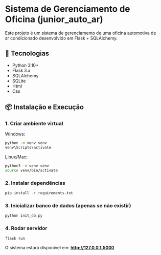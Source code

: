# Sistema de Gerenciamento de Oficina (junior_auto_ar)

Este projeto é um sistema de gerenciamento de uma oficina automotiva de ar condicionado desenvolvido em Flask + SQLAlchemy.

## 🚀 Tecnologias
- Python 3.10+
- Flask 3.x
- SQLAlchemy
- SQLite
- Html
- Css

## 📦 Instalação e Execução

### 1. Criar ambiente virtual
Windows:
```bash
python -m venv venv
venv\Scripts\activate
```

Linux/Mac:
```bash
python3 -m venv venv
source venv/bin/activate
```

### 2. Instalar dependências
```bash
pip install -r requirements.txt
```

### 3. Inicializar banco de dados (apenas se não existir)
```bash
python init_db.py
```

### 4. Rodar servidor
```bash
flask run
```

O sistema estará disponível em: **http://127.0.0.1:5000**
